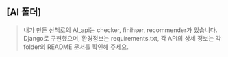 ## [AI 폴더]

>내가 만든 산책로의 AI_api는 checker, finihser, recommender가 있습니다.
>Django로 구현했으며, 환경정보는 requirements.txt, 각 API의 상세 정보는 각 folder의 README 문서를 확인해 주세요.
